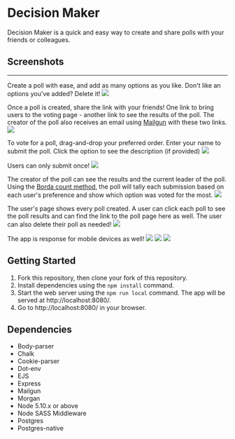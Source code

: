 Decision Maker
=========

Decision Maker is a quick and easy way to create and share polls with your friends or colleagues.

## Screenshots

---

Create a poll with ease, and add as many options as you like. Don't like an options you've added? Delete it!
![](https://raw.githubusercontent.com/davidclaveau/decision-maker/master/public/img/create-a-poll.png)

Once a poll is created, share the link with your friends! One link to bring users to the voting page - another link to see the results of the poll. The creator of the poll also receives an email using [Mailgun](https://www.mailgun.com/) with these two links.
![](https://raw.githubusercontent.com/davidclaveau/decision-maker/master/public/img/share-a-poll.png)

To vote for a poll, drag-and-drop your preferred order. Enter your name to submit the poll. Click the option to see the description (if provided)
![](https://raw.githubusercontent.com/davidclaveau/decision-maker/master/public/img/choose-your-favourites.png)

Users can only submit once!
![](https://raw.githubusercontent.com/davidclaveau/decision-maker/master/public/img/single-submission.png)

The creator of the poll can see the results and the current leader of the poll. Using the [Borda count method](https://en.wikipedia.org/wiki/Borda_count), the poll will tally each submission based on each user's preference and show which option was voted for the most.
![](https://raw.githubusercontent.com/davidclaveau/decision-maker/master/public/img/results-page.png)

The user's page shows every poll created. A user can click each poll to see the poll results and can find the link to the poll page here as well. The user can also delete their poll as needed!
![](https://raw.githubusercontent.com/davidclaveau/decision-maker/master/public/img/track-your-polls.png)

The app is response for mobile devices as well!
![](https://raw.githubusercontent.com/davidclaveau/decision-maker/master/public/img/responsive1.png)
![](https://raw.githubusercontent.com/davidclaveau/decision-maker/master/public/img/responsive2.png)
![](https://raw.githubusercontent.com/davidclaveau/decision-maker/master/public/img/responsive3.png)

## Getting Started

1. Fork this repository, then clone your fork of this repository.
2. Install dependencies using the `npm install` command.
3. Start the web server using the `npm run local` command. The app will be served at http://localhost:8080/.
4. Go to http://localhost:8080/ in your browser.

## Dependencies

- Body-parser
- Chalk
- Cookie-parser
- Dot-env
- EJS
- Express
- Mailgun
- Morgan
- Node 5.10.x or above
- Node SASS Middleware
- Postgres
- Postgres-native
